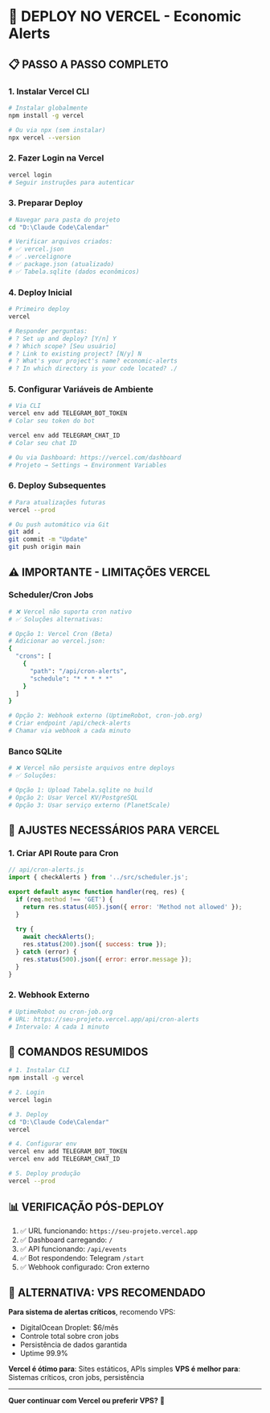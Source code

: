 # 🚀 DEPLOY NO VERCEL - Economic Alerts

## 📋 **PASSO A PASSO COMPLETO**

### **1. Instalar Vercel CLI**
```bash
# Instalar globalmente
npm install -g vercel

# Ou via npx (sem instalar)
npx vercel --version
```

### **2. Fazer Login na Vercel**
```bash
vercel login
# Seguir instruções para autenticar
```

### **3. Preparar Deploy**
```bash
# Navegar para pasta do projeto
cd "D:\Claude Code\Calendar"

# Verificar arquivos criados:
# ✅ vercel.json
# ✅ .vercelignore  
# ✅ package.json (atualizado)
# ✅ Tabela.sqlite (dados econômicos)
```

### **4. Deploy Inicial**
```bash
# Primeiro deploy
vercel

# Responder perguntas:
# ? Set up and deploy? [Y/n] Y
# ? Which scope? [Seu usuário]
# ? Link to existing project? [N/y] N  
# ? What's your project's name? economic-alerts
# ? In which directory is your code located? ./
```

### **5. Configurar Variáveis de Ambiente**
```bash
# Via CLI
vercel env add TELEGRAM_BOT_TOKEN
# Colar seu token do bot

vercel env add TELEGRAM_CHAT_ID  
# Colar seu chat ID

# Ou via Dashboard: https://vercel.com/dashboard
# Projeto → Settings → Environment Variables
```

### **6. Deploy Subsequentes**
```bash
# Para atualizações futuras
vercel --prod

# Ou push automático via Git
git add .
git commit -m "Update"
git push origin main
```

## ⚠️ **IMPORTANTE - LIMITAÇÕES VERCEL**

### **Scheduler/Cron Jobs**
```bash
# ❌ Vercel não suporta cron nativo
# ✅ Soluções alternativas:

# Opção 1: Vercel Cron (Beta)
# Adicionar ao vercel.json:
{
  "crons": [
    {
      "path": "/api/cron-alerts",
      "schedule": "* * * * *"
    }
  ]
}

# Opção 2: Webhook externo (UptimeRobot, cron-job.org)
# Criar endpoint /api/check-alerts
# Chamar via webhook a cada minuto
```

### **Banco SQLite**
```bash
# ❌ Vercel não persiste arquivos entre deploys
# ✅ Soluções:

# Opção 1: Upload Tabela.sqlite no build
# Opção 2: Usar Vercel KV/PostgreSQL
# Opção 3: Usar serviço externo (PlanetScale)
```

## 🔧 **AJUSTES NECESSÁRIOS PARA VERCEL**

### **1. Criar API Route para Cron**
```javascript
// api/cron-alerts.js
import { checkAlerts } from '../src/scheduler.js';

export default async function handler(req, res) {
  if (req.method !== 'GET') {
    return res.status(405).json({ error: 'Method not allowed' });
  }
  
  try {
    await checkAlerts();
    res.status(200).json({ success: true });
  } catch (error) {
    res.status(500).json({ error: error.message });
  }
}
```

### **2. Webhook Externo**
```bash
# UptimeRobot ou cron-job.org
# URL: https://seu-projeto.vercel.app/api/cron-alerts
# Intervalo: A cada 1 minuto
```

## 🚀 **COMANDOS RESUMIDOS**

```bash
# 1. Instalar CLI
npm install -g vercel

# 2. Login
vercel login

# 3. Deploy
cd "D:\Claude Code\Calendar"
vercel

# 4. Configurar env
vercel env add TELEGRAM_BOT_TOKEN
vercel env add TELEGRAM_CHAT_ID

# 5. Deploy produção
vercel --prod
```

## 📊 **VERIFICAÇÃO PÓS-DEPLOY**

1. ✅ URL funcionando: `https://seu-projeto.vercel.app`
2. ✅ Dashboard carregando: `/`
3. ✅ API funcionando: `/api/events`
4. ✅ Bot respondendo: Telegram `/start`
5. ✅ Webhook configurado: Cron externo

## 🔄 **ALTERNATIVA: VPS RECOMENDADO**

**Para sistema de alertas críticos**, recomendo VPS:
- DigitalOcean Droplet: $6/mês
- Controle total sobre cron jobs
- Persistência de dados garantida
- Uptime 99.9%

**Vercel é ótimo para**: Sites estáticos, APIs simples
**VPS é melhor para**: Sistemas críticos, cron jobs, persistência

---

**Quer continuar com Vercel ou preferir VPS?** 🤔